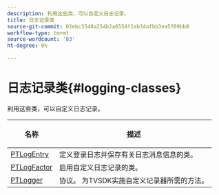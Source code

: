 ```yaml
---
description: 利用这些类，可以自定义日志记录。
title: 日志记录类
source-git-commit: 02ebc3548a254b2a6554f1ab34afbb3ea5f09bb8
workflow-type: tm+mt
source-wordcount: '83'
ht-degree: 0%

---
```


# 日志记录类{#logging-classes}

利用这些类，可以自定义日志记录。

<table frame="all" colsep="1" rowsep="1" id="table_389797D3CEF14EA2862E0B20C6E6CC41"> 
 <thead> 
  <tr rowsep="1"> 
   <th colname="1" class="entry"> <p>名称 </p> </th> 
   <th colname="2" class="entry"> <p>描述 </p> </th> 
  </tr> 
 </thead>
 <tbody> 
  <tr rowsep="1"> 
   <td colname="1" rowsep="0"> <a href="https://help.adobe.com/en_US/primetime/api/psdk/appledoc/Classes/PTLogEntry.html" format="html" scope="external"> PTLogEntry</a> </td> 
   <td colname="2" rowsep="0"> 定义登录日志并保存有关日志消息信息的类。 </td> 
  </tr> 
  <tr rowsep="1"> 
   <td colname="1"> <a href="https://help.adobe.com/en_US/primetime/api/psdk/appledoc/Classes/PTLogFactory.html" format="html" scope="external"> PTLogFactor</a> </td> 
   <td colname="2"> 启用自定义日志记录的类。</td> 
  </tr> 
  <tr rowsep="1"> 
   <td colname="1"> <a href="https://help.adobe.com/en_US/primetime/api/psdk/appledoc/Protocols/PTLogger.html" format="html" scope="external"> PTLogger</a> </td> 
   <td colname="2"> 协议。 为TVSDK实施自定义记录器所需的方法。 </td> 
  </tr> 
 </tbody> 
</table>
